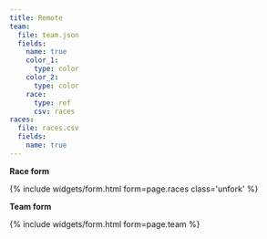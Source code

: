 ```yaml
---
title: Remote
team:
  file: team.json
  fields:
    name: true
    color_1:
      type: color
    color_2:
      type: color
    race:
      type: ref
      csv: races
races:
  file: races.csv
  fields:
    name: true
---
```

**Race form**

{% include widgets/form.html form=page.races class='unfork' %}

**Team form**

{% include widgets/form.html form=page.team %}
